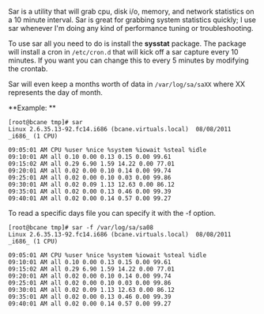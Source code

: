 
Sar is a utility that will grab cpu, disk i/o, memory, and network statistics on a 10 minute interval. Sar is great for grabbing system statistics quickly; I use sar whenever I'm doing any kind of performance tuning or troubleshooting.

To use sar all you need to do is install the **sysstat** package. The package will install a cron in `/etc/cron.d` that will kick off a sar capture every 10 minutes. If you want you can change this to every 5 minutes by modifying the crontab.

Sar will even keep a months worth of data in `/var/log/sa/saXX` where XX represents the day of month.

**Example: **

    [root@bcane tmp]# sar  
    Linux 2.6.35.13-92.fc14.i686 (bcane.virtuals.local)  08/08/2011  _i686_ (1 CPU)  
      
    09:05:01 AM CPU %user %nice %system %iowait %steal %idle  
    09:10:01 AM all 0.10 0.00 0.13 0.15 0.00 99.61  
    09:15:02 AM all 0.29 6.90 1.59 14.22 0.00 77.01  
    09:20:01 AM all 0.02 0.00 0.10 0.14 0.00 99.74  
    09:25:01 AM all 0.02 0.00 0.10 0.03 0.00 99.86  
    09:30:01 AM all 0.02 0.09 1.13 12.63 0.00 86.12  
    09:35:01 AM all 0.02 0.00 0.13 0.46 0.00 99.39  
    09:40:01 AM all 0.02 0.00 0.14 0.57 0.00 99.27

To read a specific days file you can specify it with the -f option.

    [root@bcane tmp]# sar -f /var/log/sa/sa08  
    Linux 2.6.35.13-92.fc14.i686 (bcane.virtuals.local)  08/08/2011  _i686_ (1 CPU)  
      
    09:05:01 AM CPU %user %nice %system %iowait %steal %idle  
    09:10:01 AM all 0.10 0.00 0.13 0.15 0.00 99.61  
    09:15:02 AM all 0.29 6.90 1.59 14.22 0.00 77.01  
    09:20:01 AM all 0.02 0.00 0.10 0.14 0.00 99.74  
    09:25:01 AM all 0.02 0.00 0.10 0.03 0.00 99.86  
    09:30:01 AM all 0.02 0.09 1.13 12.63 0.00 86.12  
    09:35:01 AM all 0.02 0.00 0.13 0.46 0.00 99.39  
    09:40:01 AM all 0.02 0.00 0.14 0.57 0.00 99.27  
